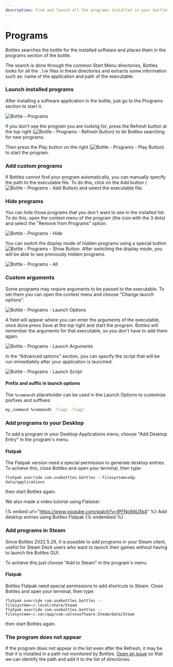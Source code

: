 ```yaml
---
description: Find and launch all the programs installed in your bottles in one click.
---
```


# Programs

Bottles searches the bottle for the installed software and places them in the programs section of the bottle.

The search is done through the common Start Menu directories, Bottles looks for all the `.lnk` files in these directories and extracts some information such as: name of the application and path of the executable.

### Launch installed programs

After installing a software application in the bottle, just go to the Programs section to start it.

![Bottle - Programs](../.gitbook/assets/bottles/programs/Main.png)

If you don't see the program you are looking for, press the Refresh button at the top right (![Bottle - Programs - Refresh Button](../.gitbook/assets/bottles/programs/RefreshButton.png)) to let Bottles searching for new programs.

Then press the Play button on the right (![Bottle - Programs - Play Button](../.gitbook/assets/bottles/programs/PlayButton.png)) to start the program.

### Add сustom programs

If Bottles cannot find your program automatically, you can manually specify the path to the executable file. To do this, click on the Add button (![Bottle - Programs - Add Button](../.gitbook/assets/bottles/programs/AddButton.png)) and select the executable file.

### Hide programs

You can hide those programs that you don't want to see in the installed list. To do this, open the context menu of the program (the icon with the 3 dots) and select the "Remove from Programs" option.

![Bottle - Programs - Hide](../.gitbook/assets/bottles/programs/Hide.png)

You can switch the display mode of hidden programs using a special button ![Bottle - Programs - Show Button](../.gitbook/assets/bottles/programs/ShowButton.png). After switching the display mode, you will be able to see previously hidden programs.

![Bottle - Programs - All](../.gitbook/assets/bottles/programs/All.png)

### Custom arguments

Some programs may require arguments to be passed to the executable. To set them you can open the context menu and choose "Change launch options".

![Bottle - Programs - Launch Options](../.gitbook/assets/bottles/programs/LaunchOptions.png)

A field will appear where you can enter the arguments of the executable, once done press Save at the top right and start the program. Bottles will remember the arguments for that executable, so you don't have to add them again.

![Bottle - Programs - Launch Arguments](../.gitbook/assets/bottles/programs/LaunchArguments.png)

In the "Advanced options" section, you can specify the script that will be run immediately after your application is launched.

![Bottle - Programs - Launch Script](../.gitbook/assets/bottles/programs/LaunchScript.png)

#### Prefix and suffix in launch options

The `%command%` placeholder can be used in the Launch Options to customize prefixes and suffixes:

```bash
my_command %command% -flag1 -flag2
```

### Add programs to your Desktop

To add a program in your Desktop Applications menu, choose "Add Desktop Entry" in the program's menu.

#### Flatpak

The Flatpak version need a special permission to generate desktop entries. To achieve this, close Bottles and open your terminal, then type:

```
flatpak override com.usebottles.bottles --filesystem=xdg-data/applications
```

then start Bottles again.

We also made a video tutorial using Flatseal:

{% embed url="https://www.youtube.com/watch?v=tPFNg9AU5k4" %}
Add desktop entries using Bottles Flatpak
{% endembed %}

### Add programs in Steam

Since Bottles 2022.5.28, it is possible to add programs in your Steam client, useful for Steam Deck users who want to launch their games without having to launch the Bottles GUI.

To achieve this just choose "Add to Steam" in the program's menu.

#### Flatpak

Bottles Flatpak need special permissions to add shortcuts to Steam. Close Bottles and open your terminal, then type:

```
flatpak override com.usebottles.bottles --filesystem=~/.local/share/Steam
flatpak override com.usebottles.bottles --filesystem=~/.var/app/com.valvesoftware.Steam/data/Steam
```

then start Bottles again.

### The program does not appear

If the program does not appear in the list even after the Refresh, it may be that it is installed in a path not monitored by Bottles. [Open an issue](https://github.com/bottlesdevs/Bottles/issues/new/choose) so that we can identify the path and add it to the list of directories.
